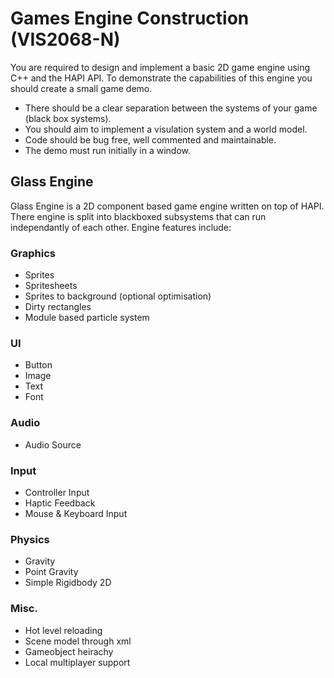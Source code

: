 # Games Engine Construction (VIS2068-N)

You are required to design and implement a basic 2D game engine using C++ and the HAPI API. To demonstrate the capabilities of this engine you should create a small game demo.

* There should be a clear separation between the systems of your game (black box systems).
* You should aim to implement a visulation system and a world model.
* Code should be bug free, well commented and maintainable.
* The demo must run initially in a window.

## Glass Engine
Glass Engine is a 2D component based game engine written on top of HAPI. There engine is split into blackboxed subsystems that can run independantly of each other. Engine features include:

### Graphics
* Sprites
* Spritesheets
* Sprites to background (optional optimisation)
* Dirty rectangles
* Module based particle system
### UI
* Button
* Image
* Text
* Font
### Audio
* Audio Source
### Input
* Controller Input
* Haptic Feedback
* Mouse & Keyboard Input
### Physics
* Gravity
* Point Gravity
* Simple Rigidbody 2D
### Misc.
* Hot level reloading
* Scene model through xml
* Gameobject heirachy
* Local multiplayer support
